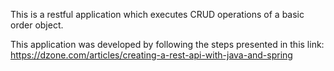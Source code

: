 This is a restful application which executes CRUD operations of a basic order object.

This application was developed by following the steps presented in this link:
https://dzone.com/articles/creating-a-rest-api-with-java-and-spring